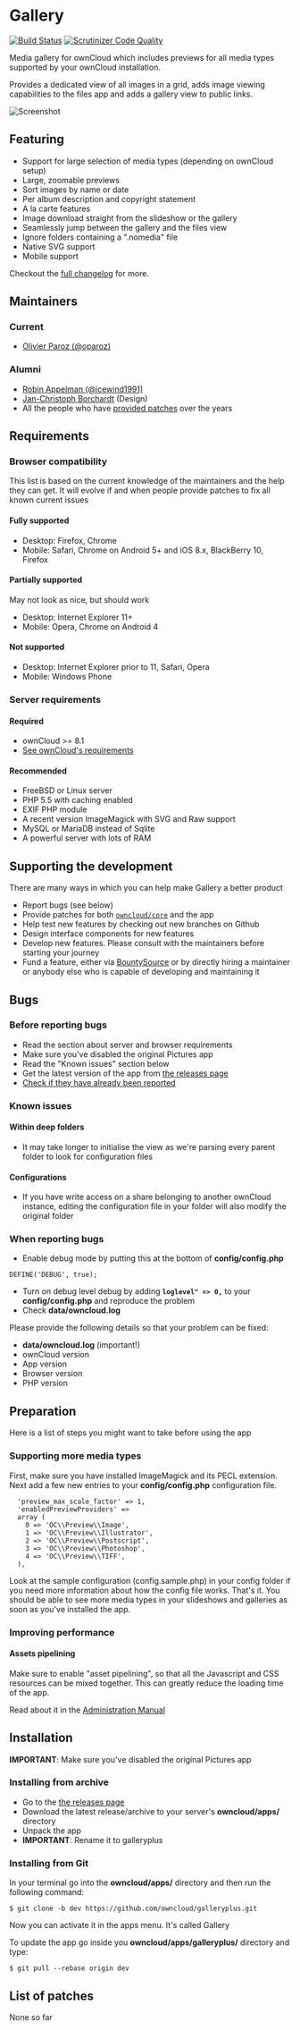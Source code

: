 # Gallery 
[![Build Status](https://travis-ci.org/owncloud/gallery.svg?branch=dev)](https://travis-ci.org/owncloud/gallery)
[![Scrutinizer Code Quality](https://scrutinizer-ci.com/g/owncloud/gallery/badges/quality-score.png?b=dev)](https://scrutinizer-ci.com/g/owncloud/gallery/?branch=dev)

Media gallery for ownCloud which includes previews for all media types supported by your ownCloud installation.

Provides a dedicated view of all images in a grid, adds image viewing capabilities to the files app and adds a gallery view to public links.

![Screenshot](https://oc8demo.interfacloud.com/index.php/s/pvetv4RaIbFhDRb/download)
## Featuring
* Support for large selection of media types (depending on ownCloud setup)
* Large, zoomable previews
* Sort images by name or date
* Per album description and copyright statement
* A la carte features
* Image download straight from the slideshow or the gallery
* Seamlessly jump between the gallery and the files view
* Ignore folders containing a ".nomedia" file
* Native SVG support
* Mobile support

Checkout the [full changelog](CHANGELOG.md) for more.

## Maintainers

### Current
* [Olivier Paroz (@oparoz)](https://github.com/oparoz)

### Alumni
* [Robin Appelman (@icewind1991)](https://github.com/icewind1991)
* [Jan-Christoph Borchardt](https://github.com/jancborchardt) (Design)
* All the people who have [provided patches](https://github.com/owncloud/gallery/pulls?q=is%3Apr+is%3Aclosed) over the years

## Requirements

### Browser compatibility
This list is based on the current knowledge of the maintainers and the help they can get.
It will evolve if and when people provide patches to fix all known current issues

#### Fully supported
* Desktop: Firefox, Chrome
* Mobile: Safari, Chrome on Android 5+ and iOS 8.x, BlackBerry 10, Firefox

#### Partially supported
May not look as nice, but should work

* Desktop: Internet Explorer 11+
* Mobile: Opera, Chrome on Android 4

#### Not supported
* Desktop: Internet Explorer prior to 11, Safari, Opera
* Mobile: Windows Phone

### Server requirements

#### Required
* ownCloud >= 8.1
* [See ownCloud's requirements](https://doc.owncloud.org/server/8.1/admin_manual/installation/source_installation.html#prerequisites)

#### Recommended
* FreeBSD or Linux server
* PHP 5.5 with caching enabled
* EXIF PHP module
* A recent version ImageMagick with SVG and Raw support
* MySQL or MariaDB instead of Sqlite
* A powerful server with lots of RAM

## Supporting the development

There are many ways in which you can help make Gallery a better product

* Report bugs (see below)
* Provide patches for both [`owncloud/core`](https://github.com/owncloud/core) and the app
* Help test new features by checking out new branches on Github
* Design interface components for new features
* Develop new features. Please consult with the maintainers before starting your journey
* Fund a feature, either via [BountySource](https://www.bountysource.com/teams/interfasys/issues?tracker_ids=9328526) or by directly hiring a maintainer or anybody else who is capable of developing and maintaining it

## Bugs

### Before reporting bugs

* Read the section about server and browser requirements
* Make sure you've disabled the original Pictures app
* Read the "Known issues" section below
* Get the latest version of the app from [the releases page](https://github.com/owncloud/galleryplus/releases)
* [Check if they have already been reported](https://github.com/owncloud/galleryplus/issues)

### Known issues

#### Within deep folders

* It may take longer to initialise the view as we're parsing every parent folder to look for configuration files

#### Configurations

* If you have write access on a share belonging to another ownCloud instance, editing the configuration file in your folder will also modify the original folder

### When reporting bugs

* Enable debug mode by putting this at the bottom of **config/config.php**

```
DEFINE('DEBUG', true);
```

* Turn on debug level debug by adding **`loglevel" => 0,`** to your **config/config.php** and reproduce the problem
* Check **data/owncloud.log**

Please provide the following details so that your problem can be fixed:

* **data/owncloud.log** (important!)
* ownCloud version
* App version
* Browser version
* PHP version

## Preparation
Here is a list of steps you might want to take before using the app

### Supporting more media types
First, make sure you have installed ImageMagick and its PECL extension.
Next add a few new entries to your **config/config.php** configuration file.

```
  'preview_max_scale_factor' => 1,
  'enabledPreviewProviders' =>
  array (
    0 => 'OC\\Preview\\Image',
    1 => 'OC\\Preview\\Illustrator',
    2 => 'OC\\Preview\\Postscript',
    3 => 'OC\\Preview\\Photoshop',
    4 => 'OC\\Preview\\TIFF',
  ),
```

Look at the sample configuration (config.sample.php) in your config folder if you need more information about how the config file works.
That's it. You should be able to see more media types in your slideshows and galleries as soon as you've installed the app.

### Improving performance

#### Assets pipelining
Make sure to enable "asset pipelining", so that all the Javascript and CSS resources can be mixed together.
This can greatly reduce the loading time of the app.

Read about it in the [Administration Manual](https://doc.owncloud.org/server/8.0/admin_manual/configuration_server/js_css_asset_management_configuration.html)

## Installation

**IMPORTANT**: Make sure you've disabled the original Pictures app

### Installing from archive

* Go to the [the releases page](https://github.com/owncloud/galleryplus/releases)
* Download the latest release/archive to your server's **owncloud/apps/** directory
* Unpack the app
* **IMPORTANT**: Rename it to galleryplus

### Installing from Git

In your terminal go into the **owncloud/apps/** directory and then run the following command:
```
$ git clone -b dev https://github.com/owncloud/galleryplus.git
```

Now you can activate it in the apps menu. It's called Gallery

To update the app go inside you **owncloud/apps/galleryplus/** directory and type:
```
$ git pull --rebase origin dev
```

## List of patches
None so far
